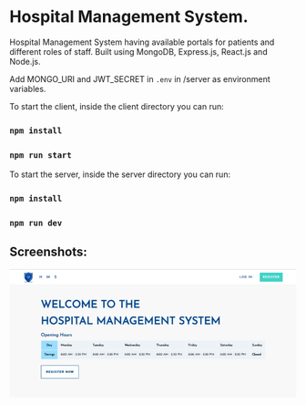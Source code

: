 # Hospital Management System.

Hospital Management System having available portals for patients and different roles of staff. Built using MongoDB, Express.js, React.js and Node.js.

Add MONGO_URI and JWT_SECRET in `.env` in /server as environment variables.

To start the client, inside the client directory you can run:

### `npm install`

### `npm run start`

To start the server, inside the server directory you can run:

### `npm install`

### `npm run dev`

## Screenshots:

![](images/landing.PNG)
